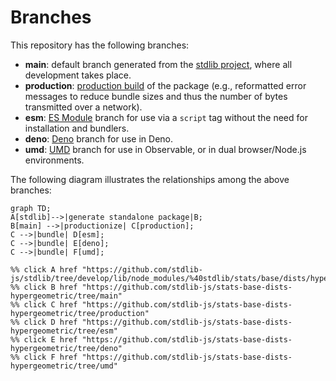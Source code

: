 <!--

@license Apache-2.0

Copyright (c) 2022 The Stdlib Authors.

Licensed under the Apache License, Version 2.0 (the "License");
you may not use this file except in compliance with the License.
You may obtain a copy of the License at

    http://www.apache.org/licenses/LICENSE-2.0

Unless required by applicable law or agreed to in writing, software
distributed under the License is distributed on an "AS IS" BASIS,
WITHOUT WARRANTIES OR CONDITIONS OF ANY KIND, either express or implied.
See the License for the specific language governing permissions and
limitations under the License.

-->

# Branches

This repository has the following branches:

-   **main**: default branch generated from the [stdlib project][stdlib-url], where all development takes place.
-   **production**: [production build][production-url] of the package (e.g., reformatted error messages to reduce bundle sizes and thus the number of bytes transmitted over a network).
-   **esm**: [ES Module][esm-url] branch for use via a `script` tag without the need for installation and bundlers.
-   **deno**: [Deno][deno-url] branch for use in Deno.
-   **umd**: [UMD][umd-url] branch for use in Observable, or in dual browser/Node.js environments.

The following diagram illustrates the relationships among the above branches:

```mermaid
graph TD;
A[stdlib]-->|generate standalone package|B;
B[main] -->|productionize| C[production];
C -->|bundle| D[esm];
C -->|bundle| E[deno];
C -->|bundle| F[umd];

%% click A href "https://github.com/stdlib-js/stdlib/tree/develop/lib/node_modules/%40stdlib/stats/base/dists/hypergeometric"
%% click B href "https://github.com/stdlib-js/stats-base-dists-hypergeometric/tree/main"
%% click C href "https://github.com/stdlib-js/stats-base-dists-hypergeometric/tree/production"
%% click D href "https://github.com/stdlib-js/stats-base-dists-hypergeometric/tree/esm"
%% click E href "https://github.com/stdlib-js/stats-base-dists-hypergeometric/tree/deno"
%% click F href "https://github.com/stdlib-js/stats-base-dists-hypergeometric/tree/umd"
```

[stdlib-url]: https://github.com/stdlib-js/stdlib/tree/develop/lib/node_modules/%40stdlib/stats/base/dists/hypergeometric
[production-url]: https://github.com/stdlib-js/stats-base-dists-hypergeometric/tree/production
[deno-url]: https://github.com/stdlib-js/stats-base-dists-hypergeometric/tree/deno
[umd-url]: https://github.com/stdlib-js/stats-base-dists-hypergeometric/tree/umd
[esm-url]: https://github.com/stdlib-js/stats-base-dists-hypergeometric/tree/esm